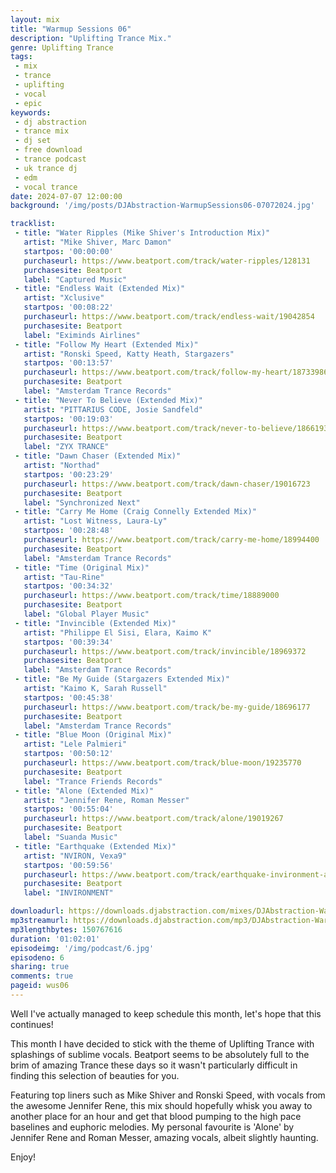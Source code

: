 ```yaml
---
layout: mix
title: "Warmup Sessions 06"
description: "Uplifting Trance Mix."
genre: Uplifting Trance
tags:
 - mix
 - trance
 - uplifting
 - vocal
 - epic
keywords:
 - dj abstraction
 - trance mix
 - dj set
 - free download
 - trance podcast
 - uk trance dj
 - edm
 - vocal trance
date: 2024-07-07 12:00:00
background: '/img/posts/DJAbstraction-WarmupSessions06-07072024.jpg'

tracklist:
 - title: "Water Ripples (Mike Shiver's Introduction Mix)"
   artist: "Mike Shiver, Marc Damon"
   startpos: '00:00:00'
   purchaseurl: https://www.beatport.com/track/water-ripples/128131
   purchasesite: Beatport
   label: "Captured Music"
 - title: "Endless Wait (Extended Mix)"
   artist: "Xclusive"
   startpos: '00:08:22'
   purchaseurl: https://www.beatport.com/track/endless-wait/19042854
   purchasesite: Beatport
   label: "Eximinds Airlines"
 - title: "Follow My Heart (Extended Mix)"
   artist: "Ronski Speed, Katty Heath, Stargazers"
   startpos: '00:13:57'
   purchaseurl: https://www.beatport.com/track/follow-my-heart/18733986
   purchasesite: Beatport
   label: "Amsterdam Trance Records"
 - title: "Never To Believe (Extended Mix)"
   artist: "PITTARIUS CODE, Josie Sandfeld"
   startpos: '00:19:03'
   purchaseurl: https://www.beatport.com/track/never-to-believe/18661930
   purchasesite: Beatport
   label: "ZYX TRANCE"
 - title: "Dawn Chaser (Extended Mix)"
   artist: "Northad"
   startpos: '00:23:29'
   purchaseurl: https://www.beatport.com/track/dawn-chaser/19016723
   purchasesite: Beatport
   label: "Synchronized Next"
 - title: "Carry Me Home (Craig Connelly Extended Mix)"
   artist: "Lost Witness, Laura-Ly"
   startpos: '00:28:48'
   purchaseurl: https://www.beatport.com/track/carry-me-home/18994400
   purchasesite: Beatport
   label: "Amsterdam Trance Records"
 - title: "Time (Original Mix)"
   artist: "Tau-Rine"
   startpos: '00:34:32'
   purchaseurl: https://www.beatport.com/track/time/18889000
   purchasesite: Beatport
   label: "Global Player Music"
 - title: "Invincible (Extended Mix)"
   artist: "Philippe El Sisi, Elara, Kaimo K"
   startpos: '00:39:34'
   purchaseurl: https://www.beatport.com/track/invincible/18969372
   purchasesite: Beatport
   label: "Amsterdam Trance Records"
 - title: "Be My Guide (Stargazers Extended Mix)"
   artist: "Kaimo K, Sarah Russell"
   startpos: '00:45:38'
   purchaseurl: https://www.beatport.com/track/be-my-guide/18696177
   purchasesite: Beatport
   label: "Amsterdam Trance Records"
 - title: "Blue Moon (Original Mix)"
   artist: "Lele Palmieri"
   startpos: '00:50:12'
   purchaseurl: https://www.beatport.com/track/blue-moon/19235770
   purchasesite: Beatport
   label: "Trance Friends Records"
 - title: "Alone (Extended Mix)"
   artist: "Jennifer Rene, Roman Messer"
   startpos: '00:55:04'
   purchaseurl: https://www.beatport.com/track/alone/19019267
   purchasesite: Beatport
   label: "Suanda Music"
 - title: "Earthquake (Extended Mix)"
   artist: "NVIRON, Vexa9"
   startpos: '00:59:56'
   purchaseurl: https://www.beatport.com/track/earthquake-invironment-anthem/19038409
   purchasesite: Beatport
   label: "INVIRONMENT"

downloadurl: https://downloads.djabstraction.com/mixes/DJAbstraction-WarmupSessions06-07072024.zip
mp3streamurl: https://downloads.djabstraction.com/mp3/DJAbstraction-WarmupSessions06-07072024.mp3
mp3lengthbytes: 150767616
duration: '01:02:01'
episodeimg: '/img/podcast/6.jpg'
episodeno: 6
sharing: true
comments: true
pageid: wus06
---
```

Well I've actually managed to keep schedule this month, let's hope that this continues!

This month I have decided to stick with the theme of Uplifting Trance with splashings of sublime vocals. Beatport seems to be absolutely full to the brim of amazing Trance these days so it wasn't particularly difficult in finding this selection of beauties for you.

Featuring top liners such as Mike Shiver and Ronski Speed, with vocals from the awesome Jennifer Rene, this mix should hopefully whisk you away to another place for an hour and get that blood pumping to the high pace baselines and euphoric melodies. My personal favourite is 'Alone' by Jennifer Rene and Roman Messer, amazing vocals, albeit slightly haunting.

Enjoy!